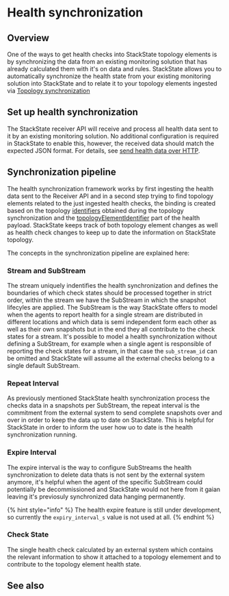 # Health synchronization

## Overview

One of the ways to get health checks into StackState topology elements is by synchronizing the data from an existing monitoring solution that has already calculated them with it's on data and rules. StackState allows you to automatically synchronize the health state from your existing monitoring solution into StackState and to relate it to your topology elements ingested via [Topology synchronization](../topology/topology_synchronization.md)

## Set up health synchronization
The StackState receiver API will receive and process all health data sent to it by an existing monitoring solution. No additional configuration is required in StackState to enable this, however, the received data should match the expected JSON format. For details, see [send health data over HTTP](/configure/health/send-health-data.md).


## Synchronization pipeline
The health synchronization framework works by first ingesting the health data sent to the Receiver API and in a second step trying to find topology elements related to the just ingested health checks, the binding is created based on the topology [identifiers](../topology/sync.md#id-extraction) obtained during the topology synchronization and the [topologyElementIdentifier](send-health-data.md#health-json) part of the health payload. StackState keeps track of both topology element changes as well as health check changes to keep up to date the information on StackState topology.

The concepts in the synchronization pipeline are explained here:
### Stream and SubStream
The stream uniquely indentifies the health synchronization and defines the boundaries of which check states should be processed together in strict order, within the stream we have the SubStream in which the snapshot lifecyles are applied. The SubStream is the way StackState offers to model when the agents to report health for a single stream are distributed in different locations and which data is semi independent form each other as well as their own snapshots but in the end they all contribute to the check states for a stream. It's possible to model a health synchronization without defining a SubStream, for example when a single agent is responsible of reporting the check states for a stream, in that case the `sub_stream_id` can be omitted and StackState will assume all the external checks belong to a single default SubStream.

### Repeat Interval
As previously mentioned StackState health synchronization process the checks data in a snapshots per SubStream, the repeat interval is the commitment from the external system to send complete snapshots over and over in order to keep the data up to date on StackState. This is helpful for StackState in order to inform the user how uo to date is the health synchronization running.

### Expire Interval
The expire interval is the way to configure SubStreams the health synchronization to delete data thats is not sent by the external system anymore, it's helpful when the agent of the specific SubStream could potentially be decommissioned and StackState would not here from it gaian leaving it's previosuly synchronized data hanging permanently.

{% hint style="info" %}
The health expire feature is still under development, so currently the `expiry_interval_s` value is not used at all.
{% endhint %}

### Check State
The single health check calculated by an external system which contains the relevant information to show it attached to a topology elemement and to contribute to the topology element health state.


## See also